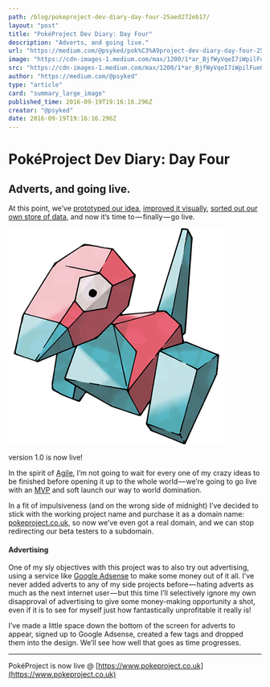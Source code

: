 ```yaml
---
path: /blog/pokeproject-dev-diary-day-four-25aed272eb17/
layout: "post"
title: "PokéProject Dev Diary: Day Four"
description: "Adverts, and going live."
url: "https://medium.com/@psyked/pok%C3%A9project-dev-diary-day-four-25aed272eb17"
image: "https://cdn-images-1.medium.com/max/1200/1*ar_BjfWyVqeI7iWpilFueQ.png"
src: "https://cdn-images-1.medium.com/max/1200/1*ar_BjfWyVqeI7iWpilFueQ.png"
author: "https://medium.com/@psyked"
type: "article"
card: "summary_large_image"
published_time: 2016-09-19T19:16:16.296Z
creator: "@psyked"
date: 2016-09-19T19:16:16.296Z
---
```


# PokéProject Dev Diary: Day Four

## Adverts, and going live.

At this point, we’ve [prototyped our idea](https://medium.com/@psyked/pok%C3%A9project-dev-diary-day-one-8a77a252bf0a), [improved it visually](https://medium.com/@psyked/pokeproject-dev-diary-day-two-a6019e6cf0f0), [sorted out our own store of data](https://medium.com/@psyked/pok%C3%A9project-dev-diary-day-three-31afdf3e1302), and now it’s time to — finally — go live.

![](1*ar_BjfWyVqeI7iWpilFueQ.png)

version 1.0 is now live!

In the spirit of [Agile](https://en.wikipedia.org/wiki/Agile_software_development), I’m not going to wait for every one of my crazy ideas to be finished before opening it up to the whole world — we’re going to go live with an [MVP](https://en.wikipedia.org/wiki/Minimum_viable_product) and soft launch our way to world domination.

In a fit of impulsiveness (and on the wrong side of midnight) I’ve decided to stick with the working project name and purchase it as a domain name: [pokeproject.co.uk](https://www.pokeproject.co.uk), so now we’ve even got a real domain, and we can stop redirecting our beta testers to a subdomain.

#### Advertising

One of my sly objectives with this project was to also try out advertising, using a service like [Google Adsense](https://www.google.com/adsense/start/) to make some money out of it all. I’ve never added adverts to any of my side projects before — hating adverts as much as the next internet user — but this time I’ll selectively ignore my own disapproval of advertising to give some money-making opportunity a shot, even if it is to see for myself just how fantastically unprofitable it really is!

I’ve made a little space down the bottom of the screen for adverts to appear, signed up to Google Adsense, created a few tags and dropped them into the design. We’ll see how well that goes as time progresses.

---

PokéProject is now live @ [https://www.pokeproject.co.uk](https://www.pokeproject.co.uk)